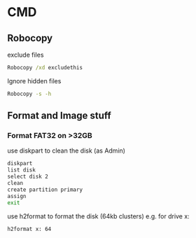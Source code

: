 # CMD

## Robocopy

exclude files

```cmd
Robocopy /xd excludethis
```

Ignore hidden files

```cmd
Robocopy -s -h
```


## Format and Image stuff

### Format FAT32 on >32GB

use diskpart to clean the disk (as Admin)

```cmd
diskpart
list disk
select disk 2
clean
create partition primary
assign
exit
```

use h2format to format the disk (64kb clusters) e.g. for drive x:

```cmd
h2format x: 64
```
